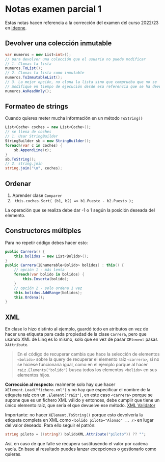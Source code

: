 # Notas examen parcial 1

Estas notas hacen referencia a la corrección del examen del curso 2022/23 en [Ideone](https://ideone.com/q0stD5).

## Devolver una colección inmutable

```c#
var numeros = new List<int>();
// para devolver una colección que el usuario no puede modificar
// 1. Clonas la lista
numeros.ToList();
// 2. Clonas la lista como inmutable
numeros.ToImmutableList();
// 3. La mejor opción, no clona la lista sino que comprueba que no se
// modifique en tiempo de ejecución desde esa referencia que se ha devuelto
numeros.AsReadOnly();
```

## Formateo de strings

Cuando quieres meter mucha información en un método `ToString()`

```c#
List<Coche> coches = new List<Coche>();
// se llena de coches
// 1. Usar StringBuilder
StringBuilder sb = new StringBuilder();
foreach(var c in coches) {
    sb.AppendLine(c);
}
sb.ToString();
// 2. string.join
string.join("\n", coches);
```

## Ordenar

1. Aprender clase `Comparer`
2. ` this.coches.Sort( (b1, b2) => b1.Puesto - b2.Puesto );`

La operación que se realiza debe dar -1 o 1 según la posición deseada del elemento.

## Constructores múltiples

Para no repetir código debes hacer esto:

```c#
public Carrera() {
    this.bolidos = new List<Bolido>();
}
public Carrera(IEnumerable<Bolido> bolidos) : this() {
    // opción 1 - más lenta
    foreach(var bolido in bolidos) {
        this.Inserta(bolido);
    }
    // opción 2 - solo ordena 1 vez
    this.bolidos.AddRange(bolidos);
	this.Ordena();
}
```

## XML

En clase lo hizo distinto al ejemplo, guardó todo en atributos en vez de hacer una etiqueta para cada propiedad de la clase `Carrera`, pero que usando XML de Linq es lo mismo, solo que en vez de pasar `XElement` pasas `XAttribute`.

> En el código de recuperar cambia que hace la selección de elementos `<bolido>` sobre la query de recuperar el elemento raíz `<carrera>`, si no se hiciese funcionaría igual, como en el ejemplo porque al hacer `raiz.Elements("bolido")` busca todos los elementos `<bolido>` en sus elementos hijos.

**Corrección al respecto**: realmente solo hay que hacer `XElement.Load("fichero.xml")` y no hay que especificar el nombre de la etiqueta raíz con un `.Element("raiz")`, en este caso `<carrera>` porque se supone que es un fichero XML válido y entonces, debe cumplir que tiene un único elemento raíz, que sería el que devuelve ese método. [XML Validator](https://www.w3schools.com/xml/xml_validator.asp)

Importante: no hacer `XElement.ToString()` porque esto devolvería la etiqueta completa en XML como `<bolido piloto="Alonso" .. />` en lugar del valor deseado. Para ello seguir el patrón:

```c#
string piloto = ((string?) bolidoXML.Attribute("piloto")) ?? "";
```

Así, en caso de que falle se recupera sustituyendo el valor por cadena vacía. En base al resultado puedes lanzar excepciones o gestionarlo como quieras.